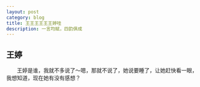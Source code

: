 ```yaml
---
layout: post
category: blog
title: 王王王王王王婷哇
description: 一言均赋，四韵俱成
---
```


## 王婷
　　王婷是谁，我就不多说了～嗯，那就不说了，她说要睡了，让她赶快看一眼，我想知道，现在她有没有感想？